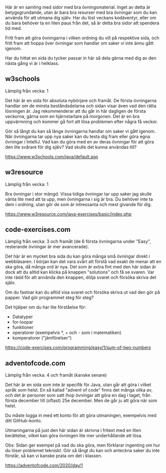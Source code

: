 Här är en samling med sidor med bra övningsmaterial. Inget av detta är betygsgrundande, utan är bara bra resurser med bra övningar som du kan använda för att utmana dig själv. Har du löst veckans kodäventyr, eller om du bara behöver ta en liten paus från det, så är detta bra sidor att spendera tid med.

Fritt fram att göra övningarna i vilken ordning du vill på respektive sida, och fritt fram att hoppa över övningar som handlar om saker vi inte ännu gått igenom.

Har du hittat en sida du tycker passar in här så dela gärna med dig av den nästa gång vi är i helklass.

## w3schools

Lämplig från vecka: 1

Det här är en sida för absoluta nybörjare och framåt. De första övningarna handlar om de minsta beståndsdelarna och sidan visar även vad den rätta lösningen är. Jag rekommenderar att du går in här dagligen de första veckorna, gärna som en hjärnstartare på morgonen. Det är en bra uppvärmning och kommer gå fort att lösa problemen efter några få veckor.

Gör så långt du kan så länge övningarna handlar om saker vi gått igenom. När övningarna tar upp nya saker kan du testa dig fram eller göra egna övningar i IntelliJ. Vad kan du göra med en av deras övningar för att göra den lite svårare för dig själv? Vad skulle det kunna användas till?

https://www.w3schools.com/java/default.asp

## w3resource

Lämplig från vecka: 1

Bra övningar i stor mängd. Vissa tidiga övningar tar upp saker jag skulle vänta lite med att ta upp, men övningarna i sig är bra. Du behöver inte ta dem i ordning, utan gör de som är intressanta och mest givande för dig.

https://www.w3resource.com/java-exercises/basic/index.php

## code-exercises.com

Lämplig från vecka: 3 och framåt (de 6 första övningarna under "Easy", resterande övningar är mer avancerade).

Det här är en mycket bra sida du kan göra många små övningar direkt i webbläsaren. I början kan det vara svårt att förstå vad exakt de menar att en ska göra, då många ord är nya. Det som är extra fint med den här sidan är dock att du alltid kan klicka på knappen "solutions" och få se svaren. Var inte rädd för att använda den knappen, dölja svaret och försöka skriva det själv.

Om du fastnar kan du alltid visa svaret och försöka skriva ut vad den gör på papper. Vad gör programmet steg för steg?

Det hjälper om du har lite förståelse för:
* Datatyper
* for-loopar
* funktioner
* operatorer (exempelvis *, + och - som i matematiken)
* komperatorer ("jämförelser")

https://code-exercises.com/programming/easy/1/sum-of-two-numbers

## adventofcode.com

Lämplig från vecka: 4 och framåt (kanske senare)

Det här är en sida som inte är specifik för Java, utan går att göra i vilket språk som helst. En så kallad "advent of code" finns det många olika av, och det är personer som satt ihop övningar att göra en dag i taget, från första december till (oftast) 25e december. Men de går ju att göra när som helst.

Du måste logga in med ett konto för att göra utmaningen, exempelvis med ditt GitHub-konto.

Utmaningarna på just den här sidan är skrivna i fritext med en liten berättelse, vilket kan göra övningen lite mer underhållande att lösa.

Obs: Sidan ger exempel på vad du ska göra, men förklarar ingenting om hur du löser problemet tekniskt. Gör så långt du kan och anteckna saker du inte förstår, så kan vi kanske prata om det i klassen.

https://adventofcode.com/2020/day/1